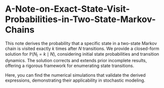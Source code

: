 # A-Note-on-Exact-State-Visit-Probabilities-in-Two-State-Markov-Chains

This note derives the probability that a specific state in a two-state Markov chain is visited exactly $k$ times after $N$ transitions. We provide a closed-form solution for $\mathbb{P}(N_l = k \mid N)$, considering initial state probabilities and transition dynamics. The solution corrects and extends prior incomplete results, offering a rigorous framework for enumerating state transitions. 


Here, you can find the numerical simulations that validate the derived expressions, demonstrating their applicability in stochastic modeling.
